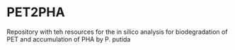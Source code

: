 # PET2PHA
Repository with teh resources for the in silico analysis for biodegradation of PET and accumulation of PHA by P. putida
